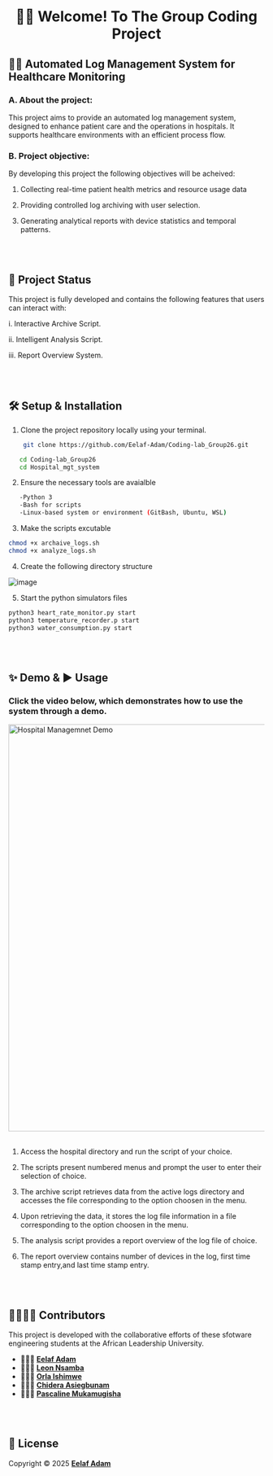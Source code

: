 <h1 align="center">👋🏽 Welcome! To The Group Coding Project</h1>

## 🏥💡 Automated Log Management System for Healthcare Monitoring 
### A. About the project:
This project aims to provide an automated log management system, designed to enhance patient care and the operations in hospitals. It supports healthcare environments with an efficient process flow.

### B. Project objective:
By developing this project the following objectives will be acheived:

1. Collecting real-time patient health metrics and resource usage data

2. Providing controlled log archiving with user selection.

3. Generating analytical reports with device statistics and temporal patterns.

<br></br>
## 🚀 Project Status
This project is fully developed and contains the following features that users can interact with:

i. Interactive Archive Script.

ii. Intelligent Analysis Script.

iii. Report Overview System.

<br></br>
 ## 🛠️ Setup & Installation

1. Clone the project repository locally using your terminal.
```sh
    git clone https://github.com/Eelaf-Adam/Coding-lab_Group26.git
```
```sh
   cd Coding-lab_Group26
   cd Hospital_mgt_system
```

2. Ensure the necessary tools are avaialble
```sh
   -Python 3
   -Bash for scripts
   -Linux-based system or environment (GitBash, Ubuntu, WSL)
```

3. Make the scripts excutable
```sh
chmod +x archaive_logs.sh
chmod +x analyze_logs.sh
```

4. Create the following directory structure

![image](https://github.com/user-attachments/assets/66ec66db-c464-44e6-b4d8-64ff3b71bda8)

5. Start the python simulators files
```sh
python3 heart_rate_monitor.py start
python3 temperature_recorder.p start
python3 water_consumption.py start
```
<br></br>

## ✨ Demo & ▶️ Usage 

### Click the video below, which demonstrates how to use the system through a demo.
<a href="https://youtu.be/gZGYmsLIbWI">
   <img src="https://img.youtube.com/vi/gZGYmsLIbWI/maxresdefault.jpg"
        alt="Hospital Managemnet Demo"
        width="800">
</a>
<br></br>

1. Access the hospital directory and run the script of your choice.

2. The scripts present numbered menus and prompt the user to enter their selection of choice.
   
4. The archive script retrieves data from the active logs directory and accesses the file corresponding to the option choosen in the menu.
   
6. Upon retrieving the data, it stores the log file information in a file corresponding to the option choosen in the menu.
   
8. The analysis script provides a report overview of the log file of choice.
   
10. The report overview contains number of devices in the log, first time stamp entry,and last time stamp entry.

<br></br>
## 🫱🏽‍🫲🏽 Contributors

This project is developed with the collaborative efforts of these sfotware engineering students at the African Leadership University. 

- 👩🏽‍💻 [**Eelaf Adam**](https://github.com/Eelaf-Adam)
- 👨🏽‍💻 [**Leon Nsamba**](https://github.com/L-nsamba)
- 👩🏽‍💻 [**Orla Ishimwe**](https://github.com/Lennie02)
- 👨🏽‍💻 [**Chidera Asiegbunam**](https://github.com/AgentChidex)
- 👩🏽‍💻 [**Pascaline Mukamugisha**](https://github.com/Pascali-ne)

<br></br>
## 📝 License
  Copyright © 2025 [**Eelaf Adam**](https://github.com/Eelaf-Adam)

